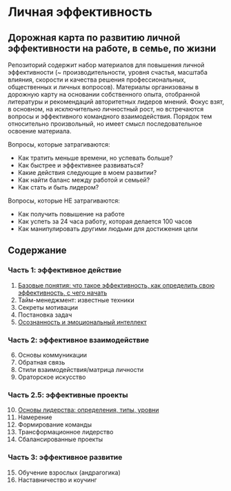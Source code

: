 # Личная эффективность

## Дорожная карта по развитию личной эффективности на работе, в семье, по жизни

Репозиторий содержит набор материалов для повышения личной эффективности (~ производительности, уровня счастья, масштаба влияния, скорости и качества решения профессиональных, общественных и личных вопросов). Материалы организованы в дорожную карту на основании собственного опыта, отобранной литературы и рекомендаций авторитетных лидеров мнений. Фокус взят, в основном, на исключительно личностный рост, но встречаются вопросы и эффективного командного взаимодействия. Порядок тем относительно произвольный, но имеет смысл последовательное освоение материала.

Вопросы, которые затрагиваются:
* Как тратить меньше времени, но успевать больше?
* Как быстрее и эффективнее развиваться?
* Какие действия следующие в моем развитии?
* Как найти баланс между работой и семьей?
* Как стать и быть лидером?

Вопросы, которые НЕ затрагиваются:
* Как получить повышение на работе
* Как успеть за 24 часа работу, которая делается 100 часов
* Как манипулировать другими людьми для достижения цели

## Содержание

### Часть 1: эффективное действие

01. [Базовые понятия: что такое эффективность, как определить свою эффективность, с чего начать](https://github.com/sunnybear/personal-efficiency/tree/main/01.%20Базовые%20вопросы)
02. Тайм-менеджмент: известные техники
03. Секреты мотивации
04. Постановка задач
05. [Осознанность и эмоциональный интеллект](https://github.com/sunnybear/personal-efficiency/tree/main/05.%20Осознанность)

### Часть 2: эффективное взаимодействие

06. Основы коммуникации
07. Обратная связь
08. Стили взаимодействия/матрица личности
09. Ораторское искусство

### Часть 2.5: эффективные проекты

10. [Основы лидерства: определения, типы, уровни](https://github.com/sunnybear/personal-efficiency/tree/main/10.%20Основы%20лидерства)
11. Намерение
12. Формирование команды
13. Трансформационное лидерство
14. Сбалансированные проекты

### Часть 3: эффективное развитие

15. Обучение взрослых (андрагогика)
16. Наставничество и коучинг
